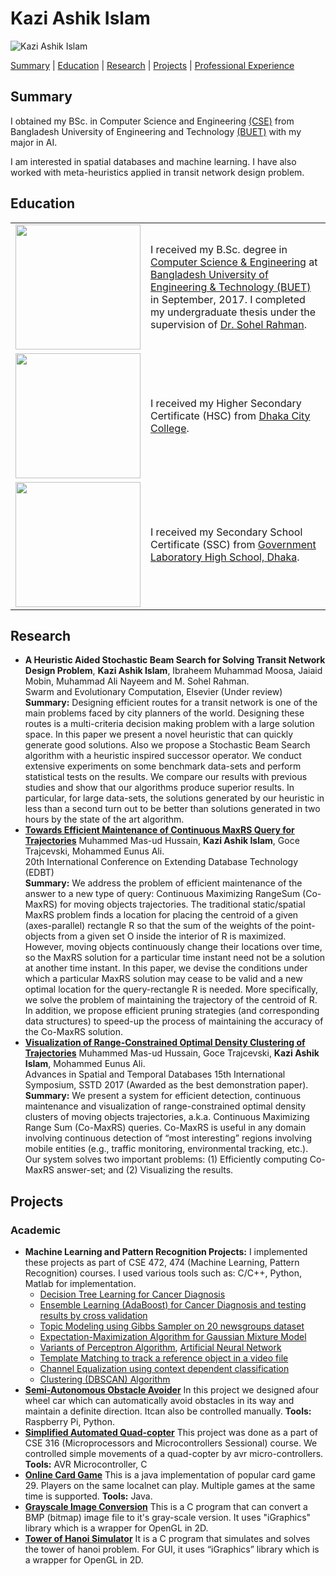 # Kazi Ashik Islam

![Kazi Ashik Islam](https://drive.google.com/thumbnail?id=12h7Z2T3MzPtBWnNXqlcatddS_lsVPaX6)

[Summary](https://kai10.github.io/#summary) | [Education](https://kai10.github.io/#education) | [Research](https://kai10.github.io/#research) | [Projects](https://kai10.github.io/#projects) | [Professional Experience](https://kai10.github.io/#professional-experience)

## Summary
I obtained my BSc. in Computer Science and Engineering [(CSE)](https://cse.buet.ac.bd/) from Bangladesh University of Engineering and Technology [(BUET)](http://www.buet.ac.bd/) with my major in AI.

I am interested in spatial databases and machine learning. I have also worked with meta-heuristics applied in transit network design problem.

## Education
<table>
  <tr>
    <td><img src="https://drive.google.com/thumbnail?id=1K5cVVOjG0ZoGLbPs4i4OyzegO46Ufcn-" width="200"/></td>
    <td>I received my B.Sc. degree in <a href="https://cse.buet.ac.bd/">Computer Science & Engineering</a> at <a href="http://www.buet.ac.bd/">Bangladesh University of Engineering & Technology (BUET)</a> in September, 2017. I completed my undergraduate thesis under the supervision of <a href="https://cse.buet.ac.bd/faculty/facdetail.php?id=msrahman">Dr. Sohel Rahman</a>.</td>
  </tr>
  <tr>
    <td><img src="https://drive.google.com/thumbnail?id=1tQjyguCb2QvMokYtxM-6ESiiMS2I8cEs" width="200"/></td>
    <td>I received my Higher Secondary Certificate (HSC) from <a href="http://www.dhakacitycollege.edu.bd/">Dhaka City College</a>.</td>
  </tr>
  <tr>
    <td><img src="https://drive.google.com/thumbnail?id=1KrQIDpxqT0BFO7b4kAMjWWZANeYScZJp" width="200"></td>
    <td>I received my Secondary School Certificate (SSC) from <a href="www.glabdhaka.edu.bd/">Government Laboratory High School, Dhaka</a>.</td>
  </tr>
</table>

## Research
* **A Heuristic Aided Stochastic Beam Search for Solving Transit Network Design Problem**, **Kazi Ashik Islam**, Ibraheem Muhammad Moosa, Jaiaid Mobin, Muhammad Ali Nayeem and M. Sohel Rahman.  
Swarm and Evolutionary Computation, Elsevier (Under review)  
__Summary:__ Designing efficient routes for a transit network is one of the main problems faced by city planners of the world. Designing these routes is a multi-criteria decision making problem with a large solution space. In this paper we present a novel heuristic that can quickly generate good solutions. Also we propose a Stochastic Beam Search algorithm with a heuristic inspired successor operator. We conduct extensive experiments on some benchmark data-sets and perform statistical tests on the results. We compare our results with previous studies and show that our algorithms produce superior results. In particular, for large data-sets, the solutions generated by our heuristic in less than a second turn out to be better than solutions generated in two hours by the state of the art algorithm.
* **[Towards Efficient Maintenance of Continuous MaxRS Query for Trajectories](http://openproceedings.org/2017/conf/edbt/paper-207.pdf)** Muhammed Mas-ud Hussain, **Kazi Ashik Islam**, Goce Trajcevski, Mohammed Eunus Ali.  
20th International Conference on Extending Database Technology (EDBT)  
__Summary:__ We address the problem of efficient maintenance of the answer to a new type of query: Continuous Maximizing RangeSum (Co-MaxRS) for moving objects trajectories. The traditional static/spatial MaxRS problem finds a location for placing the centroid of a given (axes-parallel) rectangle R so that the sum of the weights of the point-objects from a given set O inside the interior of R is maximized. However, moving objects continuously change their locations over time, so the MaxRS solution for a particular time instant need not be a solution at another time instant. In this paper, we devise the conditions under which a particular MaxRS solution may cease to be valid and a new optimal location for the query-rectangle R is needed. More specifically, we solve the problem of maintaining the trajectory of the centroid of R. In addition, we propose efficient pruning strategies (and corresponding data structures) to speed-up the process of maintaining the accuracy of the Co-MaxRS solution.
* **[Visualization of Range-Constrained Optimal Density Clustering of Trajectories](https://link.springer.com/chapter/10.1007\%2F978-3-319-64367-0_29)** Muhammed Mas-ud Hussain, Goce Trajcevski, **Kazi Ashik Islam**, Mohammed Eunus Ali.  
Advances in Spatial and Temporal Databases 15th International Symposium, SSTD 2017 (Awarded as the best demonstration paper).  
__Summary:__ We present a system for efficient detection, continuous maintenance and visualization of range-constrained optimal density clusters of moving objects trajectories, a.k.a. Continuous Maximizing Range Sum (Co-MaxRS) queries. Co-MaxRS is useful in any domain involving continuous detection of “most interesting” regions involving mobile entities (e.g., traffic monitoring, environmental tracking, etc.). Our system solves two important problems: (1) Efficiently computing Co-MaxRS answer-set; and (2) Visualizing the results.

## Projects
### Academic
* **Machine Learning and Pattern Recognition Projects:** I implemented these projects as part of CSE 472, 474 (Machine Learning, Pattern Recognition) courses. I used various tools such as: C/C++, Python, Matlab for implementation.
  * [Decision Tree Learning for Cancer Diagnosis](https://github.com/KAI10/Decision-Tree-Learning)
  * [Ensemble Learning (AdaBoost) for Cancer Diagnosis and testing results by cross validation](https://github.com/KAI10/Ensemble-Learning)
  * [Topic Modeling using Gibbs Sampler on 20 newsgroups dataset](https://github.com/KAI10/Topic-Modeling-Using-Gibbs-Sampler)
  * [Expectation-Maximization Algorithm for Gaussian Mixture Model](https://github.com/KAI10/EM-Algorithm-for-Gaussian-Mixture-Model)
  * [Variants of Perceptron Algorithm](https://github.com/KAI10/Perceptron-Algorithms), [Artificial Neural Network](https://github.com/KAI10/Artificial-Neural-Network)
  * [Template Matching to track a reference object in a video file](https://github.com/KAI10/Template-Matching)
  * [Channel Equalization using context dependent classification](https://github.com/KAI10/Channel-Equalization)
  * [Clustering (DBSCAN) Algorithm](https://github.com/KAI10/Clustering-Algorithm)
* **[Semi-Autonomous Obstacle Avoider](https://kai10.github.io/Semi-Autonomous-Obstacle-Avoider/)** In this project we designed afour wheel car which can automatically avoid obstacles in its way and maintain a definite direction. Itcan also be controlled manually. **Tools:** Raspberry Pi, Python.
* **[Simplified Automated Quad-copter](https://kai10.github.io/Simplified-Automated-Quad-copter/)** This project was done as a part of CSE 316 (Microprocessors and Microcontrollers Sessional) course. We controlled simple movements of a quad-copter by avr micro-controllers. **Tools:** AVR Microcontroller, C
* **[Online Card Game](https://kai10.github.io/Online-Card-Game-29/)** This is a java implementation of popular card game 29. Players on the same localnet can play. Multiple games at the same time is supported. **Tools:** Java.
* **[Grayscale Image Conversion](https://kai10.github.io/Grayscale-Image-Conversion/)** This is a C program that can convert a BMP (bitmap) image file to it's gray-scale version. It uses "iGraphics" library which is a wrapper for OpenGL in 2D.
* **[Tower of Hanoi Simulator](https://kai10.github.io/Tower-of-Hanoi-Simulator/)** It is a C program that simulates and solves the tower of hanoi problem. For GUI, it uses “iGraphics” library which is a wrapper for OpenGL in 2D.
